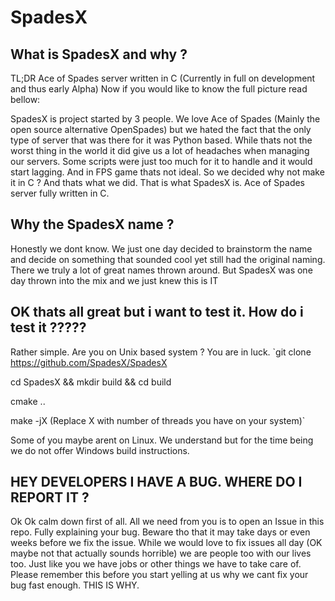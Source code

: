 # SpadesX

## What is SpadesX and why ?
TL;DR Ace of Spades server written in C (Currently in full on development and thus early Alpha)
Now if you would like to know the full picture read bellow:

SpadesX is project started by 3 people.
We love Ace of Spades (Mainly the open source alternative OpenSpades) but we hated the fact that the only type of
server that was there for it was Python based. 
While thats not the worst thing in the world it did give us a lot of headaches when managing our servers.
Some scripts were just too much for it to handle and it would start lagging. And in FPS game thats not ideal.
So we decided why not make it in C ?
And thats what we did. That is what SpadesX is. Ace of Spades server fully written in C.

## Why the SpadesX name ?
Honestly we dont know. We just one day decided to brainstorm the name and decide on something that sounded cool
yet still had the original naming.
There we truly a lot of great names thrown around. But SpadesX was one day thrown into the mix and we just knew this is IT

## OK thats all great but i want to test it. How do i test it ?????
Rather simple. Are you on Unix based system ? You are in luck.
`git clone https://github.com/SpadesX/SpadesX

 cd SpadesX && mkdir build && cd build
 
 cmake ..
 
 make -jX (Replace X with number of threads you have on your system)`

Some of you maybe arent on Linux. We understand but for the time being we do not offer Windows build instructions.

## HEY DEVELOPERS I HAVE A BUG. WHERE DO I REPORT IT ?
Ok Ok calm down first of all.
All we need from you is to open an Issue in this repo. Fully explaining your bug.
Beware tho that it may take days or even weeks before we fix the issue.
While we would love to fix issues all day (OK maybe not that actually sounds horrible) we are people too with our lives too.
Just like you we have jobs or other things we have to take care of. Please remember this before you start yelling at us why we cant fix your bug fast enough.
THIS IS WHY.
